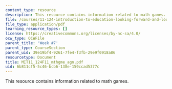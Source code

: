 ```yaml
---
content_type: resource
description: This resource contains information related to math games.
file: /courses/11-124-introduction-to-education-looking-forward-and-looking-back-on-education-fall-2011/6b811cf55c46bcb6138e150ccad5377c_MIT11_124F11_mthgme_agn.pdf
file_type: application/pdf
learning_resource_types: []
license: https://creativecommons.org/licenses/by-nc-sa/4.0/
ocw_type: OCWFile
parent_title: 'Week #7'
parent_type: CourseSection
parent_uid: 39e19bf4-9261-7fe4-f3fb-29e9f0918a86
resourcetype: Document
title: MIT11_124F11_mthgme_agn.pdf
uid: 6b811cf5-5c46-bcb6-138e-150ccad5377c
---
```

This resource contains information related to math games.